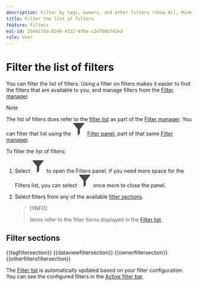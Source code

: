 ```yaml
---
description: Filter by tags, owners, and other filters (Show All, Mine, Shared with me, Favorites, and Approved.)
title: Filter the list of filters
feature: Filters
exl-id: 25e617da-8249-4332-970a-c2ef00bf42e3
role: User
---
```

# Filter the list of filters

You can filter the list of filters. Using a filter on filters makes it easier to find the filters that are available to you, and manage filters from the [Filter manager](manage-filters.md). 

>[!NOTE]
>
>The list of filters does refer to the [filter list](manage-filters.md#filters-list) as part of the [Filter manager](manage-filters.md). You can filter that list using the ![Filter](/help/assets/icons/Filter.svg) [Filter panel](manage-filters.md#filter-panel), part of that same [Filter manager](manage-filters.md).
>


To filter the list of filters:

1. Select ![Filter](/help/assets/icons/Filter.svg) to open the Filters panel. If you need more space for the Filters list, you can select ![Filter](/help/assets/icons/Filter.svg) once more to close the panel.
1. Select filters from any of the available [filter sections](#filter-sections). 
   
   >[!INFO]
   >
   >*Items* refer to the filter items displayed in the [Filter list](manage-filters.md#filters-list).
   > 

## Filter sections

{{tagfiltersection}} 
{{dataviewfiltersection}}
{{ownerfiltersection}}
{{otherfiltersfiltersection}}


The [Filter list](manage-filters.md#filters-list) is automatically updated based on your filter configuration. You can see the configured filters in the [Active filter bar](manage-filters.md#active-filter-bar).
